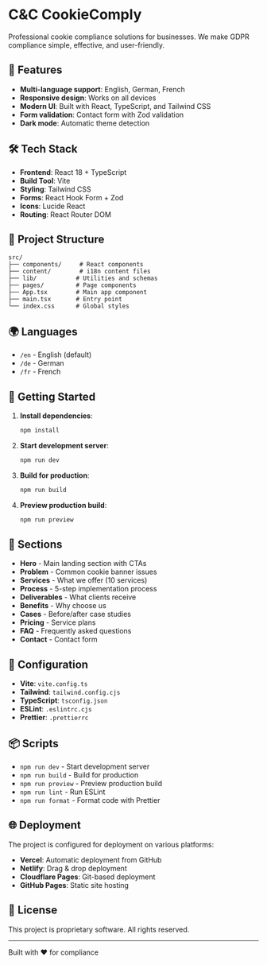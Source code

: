 # C&C CookieComply

Professional cookie compliance solutions for businesses. We make GDPR compliance simple, effective, and user-friendly.

## 🚀 Features

- **Multi-language support**: English, German, French
- **Responsive design**: Works on all devices
- **Modern UI**: Built with React, TypeScript, and Tailwind CSS
- **Form validation**: Contact form with Zod validation
- **Dark mode**: Automatic theme detection

## 🛠️ Tech Stack

- **Frontend**: React 18 + TypeScript
- **Build Tool**: Vite
- **Styling**: Tailwind CSS
- **Forms**: React Hook Form + Zod
- **Icons**: Lucide React
- **Routing**: React Router DOM

## 📁 Project Structure

```
src/
├── components/     # React components
├── content/        # i18n content files
├── lib/           # Utilities and schemas
├── pages/         # Page components
├── App.tsx        # Main app component
├── main.tsx       # Entry point
└── index.css      # Global styles
```

## 🌍 Languages

- `/en` - English (default)
- `/de` - German
- `/fr` - French

## 🚀 Getting Started

1. **Install dependencies**:
   ```bash
   npm install
   ```

2. **Start development server**:
   ```bash
   npm run dev
   ```

3. **Build for production**:
   ```bash
   npm run build
   ```

4. **Preview production build**:
   ```bash
   npm run preview
   ```

## 📱 Sections

- **Hero** - Main landing section with CTAs
- **Problem** - Common cookie banner issues
- **Services** - What we offer (10 services)
- **Process** - 5-step implementation process
- **Deliverables** - What clients receive
- **Benefits** - Why choose us
- **Cases** - Before/after case studies
- **Pricing** - Service plans
- **FAQ** - Frequently asked questions
- **Contact** - Contact form

## 🔧 Configuration

- **Vite**: `vite.config.ts`
- **Tailwind**: `tailwind.config.cjs`
- **TypeScript**: `tsconfig.json`
- **ESLint**: `.eslintrc.cjs`
- **Prettier**: `.prettierrc`

## 📦 Scripts

- `npm run dev` - Start development server
- `npm run build` - Build for production
- `npm run preview` - Preview production build
- `npm run lint` - Run ESLint
- `npm run format` - Format code with Prettier

## 🌐 Deployment

The project is configured for deployment on various platforms:

- **Vercel**: Automatic deployment from GitHub
- **Netlify**: Drag & drop deployment
- **Cloudflare Pages**: Git-based deployment
- **GitHub Pages**: Static site hosting

## 📄 License

This project is proprietary software. All rights reserved.

---

Built with ❤️ for compliance 